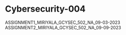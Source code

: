 # Cybersecurity-004
ASSIGNMENT1_MIRIYALA_GCYSEC_502_NA_09-03-2023
ASSIGNMENT2_MIRIYALA_GCYSEC_502_NA_09-09-2023

